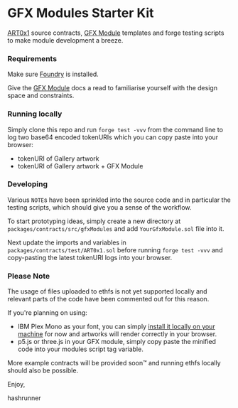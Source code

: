 # GFX Modules Starter Kit

[ART0x1](https://www.art0x1.com/) source contracts, [GFX Module](https://www.art0x1.com/learn/gfx-modules) templates and forge testing scripts to make module development a breeze.

### Requirements

Make sure [Foundry](https://book.getfoundry.sh/getting-started/installation) is installed.

Give the [GFX Module](https://www.art0x1.com/learn/gfx-modules) docs a read to familiarise yourself with the design space and constraints.

### Running locally

Simply clone this repo and run `forge test -vvv` from the command line to log two base64 encoded tokenURIs which you can copy paste into your browser:

- tokenURI of Gallery artwork
- tokenURI of Gallery artwork + GFX Module

### Developing

Various `NOTE`s have been sprinkled into the source code and in particular the testing scripts, which should give you a sense of the workflow.

To start prototyping ideas, simply create a new directory at `packages/contracts/src/gfxModules` and add `YourGfxModule.sol` file into it.

Next update the imports and variables in `packages/contracts/test/ART0x1.sol` before running `forge test -vvv` and copy-pasting the latest tokenURI logs into your browser.

### Please Note

The usage of files uploaded to ethfs is not yet supported locally and relevant parts of the code have been commented out for this reason.

If you're planning on using:
- IBM Plex Mono as your font, you can simply [install it locally on your machine](https://github.com/IBM/plex/releases) for now and artworks will render correctly in your browser.
- p5.js or three.js in your GFX module, simply copy paste the minified code into your modules script tag variable.

More example contracts will be provided soon™ and running ethfs locally should also be possible.

Enjoy,

hashrunner

